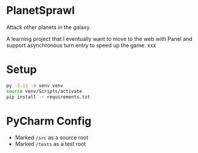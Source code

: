 # PlanetSprawl
Attack other planets in the galaxy.

A learning project that I eventually want to move to the web with Panel and support
asynchronous turn entry to speed up the game.
xxx
# Setup
```bash
py -3.11 -m venv venv
source venv/Scripts/activate
pip install -r requirements.txt
```

# PyCharm Config
- Marked `/src` as a source root
- Marked `/tests` as a test root